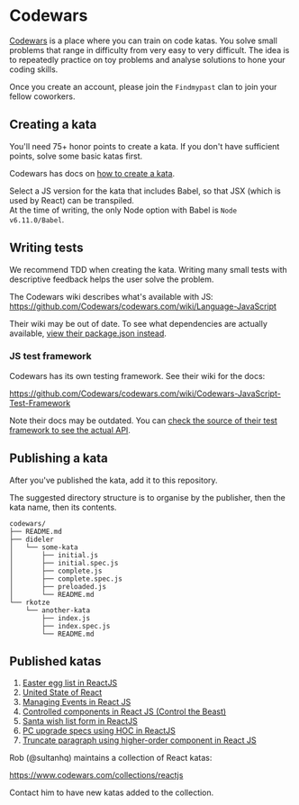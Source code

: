 # Codewars

[Codewars](https://www.codewars.com/) is a place where you can train on code
katas. You solve small problems that range in difficulty from very easy to very
difficult. The idea is to repeatedly practice on toy problems and analyse
solutions to hone your coding skills.

Once you create an account, please join the `Findmypast` clan to join your fellow coworkers.

## Creating a kata

You'll need 75+ honor points to create a kata. If you don't have sufficient points, solve some basic katas first.

Codewars has docs on [how to create a kata](https://github.com/Codewars/codewars.com/wiki/Tutorial%3A-Create-Your-First-Kata).

Select a JS version for the kata that includes Babel, so that JSX (which is used by React) can be transpiled.  
At the time of writing, the only Node option with Babel is `Node v6.11.0/Babel`.

## Writing tests

We recommend TDD when creating the kata. Writing many small tests with descriptive feedback helps the user solve the problem.

The Codewars wiki describes what's available with JS: https://github.com/Codewars/codewars.com/wiki/Language-JavaScript

Their wiki may be out of date. To see what dependencies are actually available, [view their package.json instead](https://github.com/Codewars/codewars-runner-cli/blob/master/package.json).

### JS test framework

Codewars has its own testing framework. See their wiki for the docs:

https://github.com/Codewars/codewars.com/wiki/Codewars-JavaScript-Test-Framework

Note their docs may be outdated. You can [check the source of their test framework to see the actual API](https://github.com/Codewars/codewars-runner-cli/blob/master/frameworks/javascript/cw-2.js).

## Publishing a kata

After you've published the kata, add it to this repository.

The suggested directory structure is to organise by the publisher, then the kata name, then its contents.

```
codewars/
├── README.md
├── dideler
│   └── some-kata
│       ├── initial.js
│       ├── initial.spec.js
│       ├── complete.js
│       ├── complete.spec.js
│       ├── preloaded.js
│       └── README.md
└── rkotze
    └── another-kata
        ├── index.js
        ├── index.spec.js
        └── README.md
```


## Published katas

1. [Easter egg list in ReactJS](https://www.codewars.com/kata/easter-egg-list-in-reactjs)
1. [United State of React](https://www.codewars.com/kata/united-state-of-react)
1. [Managing Events in React JS](https://www.codewars.com/kata/managing-events-in-react-js)
1. [Controlled components in React JS (Control the Beast)](https://www.codewars.com/kata/control-the-beast)
1. [Santa wish list form in ReactJS](https://www.codewars.com/kata/santa-wish-list-form-in-reactjs)
1. [PC upgrade specs using HOC in ReactJS](https://www.codewars.com/kata/pc-upgrade-specs-using-hoc-in-reactjs)
1. [Truncate paragraph using higher-order component in React JS](https://www.codewars.com/kata/truncate-paragraph-using-higher-order-component-in-react-js)

Rob (@sultanhq) maintains a collection of React katas:

https://www.codewars.com/collections/reactjs

Contact him to have new katas added to the collection.
